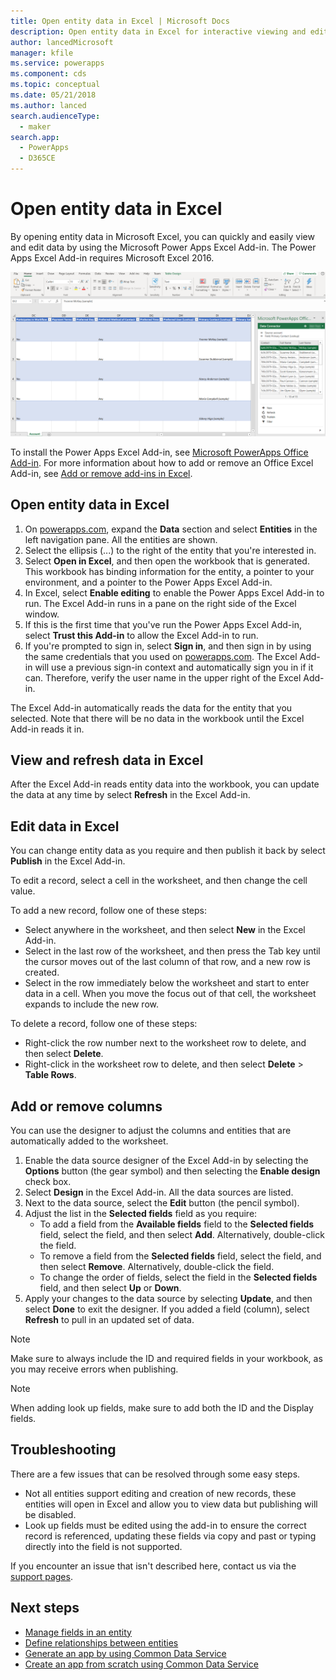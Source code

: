 ```yaml
---
title: Open entity data in Excel | Microsoft Docs
description: Open entity data in Excel for interactive viewing and editing.
author: lancedMicrosoft
manager: kfile
ms.service: powerapps
ms.component: cds
ms.topic: conceptual
ms.date: 05/21/2018
ms.author: lanced
search.audienceType: 
  - maker
search.app: 
  - PowerApps
  - D365CE
---
```

# Open entity data in Excel
By opening entity data in Microsoft Excel, you can quickly and easily view and edit data by using the Microsoft Power Apps Excel Add-in. The Power Apps Excel Add-in requires Microsoft Excel 2016.

![Excel Add-in](./media/data-platform-cds-excel-addin/ExcelAddin.png "Power Apps Excel Add-in")

To install the Power Apps Excel Add-in, see [Microsoft PowerApps Office Add-in](https://appsource.microsoft.com/en-us/product/office/WA104380330?tab=Overview). For more information about how to add or remove an Office Excel Add-in, see [Add or remove add-ins in Excel](https://support.office.com/en-us/article/add-or-remove-add-ins-in-excel-0af570c4-5cf3-4fa9-9b88-403625a0b460).

## Open entity data in Excel
1. On [powerapps.com](https://make.powerapps.com/?utm_source=padocs&utm_medium=linkinadoc&utm_campaign=referralsfromdoc), expand the **Data** section and select **Entities** in the left navigation pane. All the entities are shown.
2. Select the ellipsis (...) to the right of the entity that you're interested in.
3. Select **Open in Excel**, and then open the workbook that is generated. This workbook has binding information for the entity, a pointer to your environment, and a pointer to the Power Apps Excel Add-in.  
4. In Excel, select **Enable editing** to enable the Power Apps Excel Add-in to run. The Excel Add-in runs in a pane on the right side of the Excel window.
5. If this is the first time that you've run the Power Apps Excel Add-in, select **Trust this Add-in** to allow the Excel Add-in to run.
6. If you're prompted to sign in, select **Sign in**, and then sign in by using the same credentials that you used on [powerapps.com](https:///?utm_source=padocs&utm_medium=linkinadoc&utm_campaign=referralsfromdoc). The Excel Add-in will use a previous sign-in context and automatically sign you in if it can. Therefore, verify the user name in the upper right of the Excel Add-in.

The Excel Add-in automatically reads the data for the entity that you selected. Note that there will be no data in the workbook until the Excel Add-in reads it in.

## View and refresh data in Excel
After the Excel Add-in reads entity data into the workbook, you can update the data at any time by select **Refresh** in the Excel Add-in.

## Edit data in Excel
You can change entity data as you require and then publish it back by select **Publish** in the Excel Add-in.

To edit a record, select a cell in the worksheet, and then change the cell value.

To add a new record, follow one of these steps:

* Select anywhere in the worksheet, and then select **New** in the Excel Add-in.
* Select in the last row of the worksheet, and then press the Tab key until the cursor moves out of the last column of that row, and a new row is created.
* Select in the row immediately below the worksheet and start to enter data in a cell. When you move the focus out of that cell, the worksheet expands to include the new row.

To delete a record, follow one of these steps:

* Right-click the row number next to the worksheet row to delete, and then select **Delete**.
* Right-click in the worksheet row to delete, and then select **Delete** > **Table Rows**.

## Add or remove columns
You can use the designer to adjust the columns and entities that are automatically added to the worksheet.

1. Enable the data source designer of the Excel Add-in by selecting the **Options** button (the gear symbol) and then selecting the **Enable design** check box.
2. Select **Design** in the Excel Add-in. All the data sources are listed.
3. Next to the data source, select the **Edit** button (the pencil symbol).
4. Adjust the list in the **Selected fields** field as you require:
   * To add a field from the **Available fields** field to the **Selected fields** field, select the field, and then select **Add**. Alternatively, double-click the field.
   * To remove a field from the **Selected fields** field, select the field, and then select **Remove**. Alternatively, double-click the field.
   * To change the order of fields, select the field in the **Selected fields** field, and then select **Up** or **Down**.
5. Apply your changes to the data source by selecting **Update**, and then select **Done** to exit the designer. If you added a field (column), select **Refresh** to pull in an updated set of data.

> [!NOTE]
> Make sure to always include the ID and required fields in your workbook, as you may receive errors when publishing.

> [!NOTE]
> When adding look up fields, make sure to add both the ID and the Display fields.

## Troubleshooting
There are a few issues that can be resolved through some easy steps.

* Not all entities support editing and creation of new records, these entities will open in Excel and allow you to view data but publishing will be disabled.
* Look up fields must be edited using the add-in to ensure the correct record is referenced, updating these fields via copy and past or typing directly into the field is not supported.


If you encounter an issue that isn't described here, contact us via the [support pages](https://powerapps.microsoft.com/support/).

## Next steps
* [Manage fields in an entity](data-platform-manage-fields.md)
* [Define relationships between entities](data-platform-entity-lookup.md)
* [Generate an app by using Common Data Service](../canvas-apps/data-platform-create-app.md)
* [Create an app from scratch using Common Data Service](../canvas-apps/data-platform-create-app-scratch.md)

